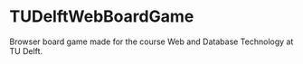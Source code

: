 # TUDelftWebBoardGame
Browser board game made for the course Web and Database Technology at TU Delft.
